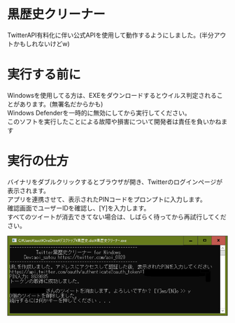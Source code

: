 # 黒歴史クリーナー

TwitterAPI有料化に伴い公式APIを使用して動作するようにしました。(半分アウトかもしれないけどw) 


# 実行する前に

Windowsを使用してる方は、EXEをダウンロードするとウイルス判定されることがあります。(無署名だからかも)  
Windows Defenderを一時的に無効にしてから実行してください。  
このソフトを実行したことによる故障や損害について開発者は責任を負いかねます

# 実行の仕方

バイナリをダブルクリックするとブラウザが開き、Twitterのログインページが表示されます。  
アプリを連携させて、表示されたPINコードをプロンプトに入力します。  
確認画面でユーザーIDを確認し、[Y]を入力します。  
すべてのツイートが消去できてない場合は、しばらく待ってから再試行してください。

![test](Docs/tweet.png)
